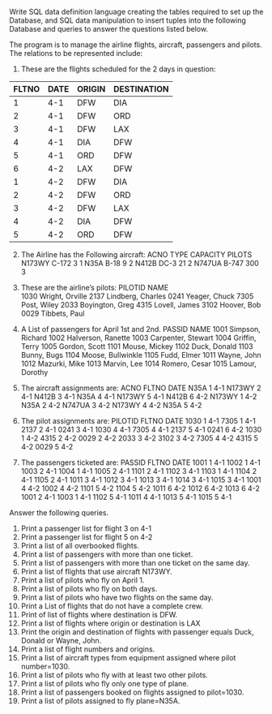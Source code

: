 Write SQL data definition language creating the tables required to set up the Database, and SQL data manipulation to insert tuples into the following Database and queries to answer the questions listed below. 

The program is to manage the airline flights, aircraft, passengers and pilots. The relations to be represented include: 
1. These are the flights scheduled for the 2 days in question:

|FLTNO	|	DATE	|	ORIGIN	|	DESTINATION |
|-------|-------|---------|-------------|
|1	|	4-1	|	DFW	|	DIA |
|2	|	4-1	|	DFW	|	ORD |
|3	|	4-1	|	DFW	|	LAX  |
|4	|	4-1	|	DIA	|	DFW |
|5	|	4-1	|	ORD	|	DFW |
|6	|	4-2	|	LAX	|	DFW |
|1	|	4-2	|	DFW	|	DIA |
|2	|	4-2	|	DFW	|	ORD |
|3	|	4-2	|	DFW	|	LAX |
|4	|	4-2	|	DIA	|	DFW |
|5	|	4-2	|	ORD	|	DFW |

2. The Airline has the Following aircraft:
ACNO		TYPE		CAPACITY		PILOTS
N173WY		C-172		3			1
N35A		B-18		9			2
N412B		DC-3		21			2
N747UA		B-747		300			3

3. These are the airline’s pilots:
PILOTID		NAME	
1030		Wright, Orville
2137		Lindberg, Charles
0241		Yeager, Chuck
7305		Post, Wiley
2033		Boyington, Greg
4315		Lovell, James
3102		Hoover, Bob
0029		Tibbets, Paul

4. A List of passengers for April 1st and 2nd. 
PASSID		NAME
1001		Simpson, Richard
1002		Halverson, Ranette
1003		Carpenter, Stewart
1004		Griffin, Terry
1005		Gordon, Scott
1101		Mouse, Mickey
1102		Duck, Donald
1103		Bunny, Bugs
1104		Moose, Bullwinkle
1105		Fudd, Elmer
1011 		Wayne, John
1012		Mazurki, Mike
1013		Marvin, Lee
1014		Romero, Cesar
1015		Lamour, Dorothy 

5. The aircraft assignments are:
ACNO		FLTNO		DATE
N35A		1		4-1
N173WY		2		4-1
N412B		3		4-1
N35A		4		4-1
N173WY		5		4-1
N412B		6		4-2
N173WY		1		4-2
N35A		2		4-2
N747UA		3		4-2
N173WY		4		4-2
N35A		5		4-2

6. The pilot assignments are:
PILOTID		FLTNO		DATE
1030		1		4-1
7305		1		4-1
2137		2		4-1
0241		3		4-1
1030		4		4-1
7305		4		4-1
2137		5		4-1
0241		6		4-2
1030		1		4-2
4315		2		4-2
0029		2		4-2
2033		3		4-2
3102		3		4-2
7305		4		4-2
4315		5		4-2
0029		5		4-2




7. The passengers ticketed are:
PASSID		FLTNO		DATE
1001		1		4-1
1002		1		4-1
1003		2		4-1
1004		1		4-1
1005		2		4-1
1101		2		4-1
1102		3		4-1
1103		1		4-1
1104		2		4-1
1105		2		4-1
1011		3		4-1
1012		3		4-1
1013		3		4-1
1014		3		4-1
1015		3		4-1
1001		4		4-2
1002		4		4-2
1101		5		4-2
1104		5		4-2
1011		6		4-2
1012		6		4-2
1013		6		4-2
1001		2		4-1
1003		1		4-1
1102		5		4-1
1011		4		4-1
1013		5		4-1
1015		5		4-1

Answer the following queries.
1. Print a passenger list for flight 3 on 4-1
2. Print a passenger list for flight 5 on 4-2
3. Print a list of all overbooked flights.
4. Print a list of passengers with more than one ticket.
5. Print a list of passengers with more than one ticket on the same day.
6. Print a list of flights that use aircraft N173WY.
7. Print a list of pilots who fly on April 1.
8. Print a list of pilots who fly on both days.
9. Print a list of pilots who have two flights on the same day.
10. Print a List of flights that do not have a complete crew.
11. Print of list of flights where destination is DFW.
12. Print a list of flights where origin or destination is LAX
13. Print the origin and destination of flights with passenger equals Duck, Donald or Wayne, John.
14. Print a list of flight numbers and origins.
15. Print a list of aircraft types from equipment assigned where pilot number=1030.
16. Print a list of pilots who fly with at least two other pilots. 
17. Print a list of pilots who fly only one type of plane.
18. Print a list of passengers booked on flights assigned to pilot=1030.
19. Print a list of pilots assigned to fly plane=N35A.
